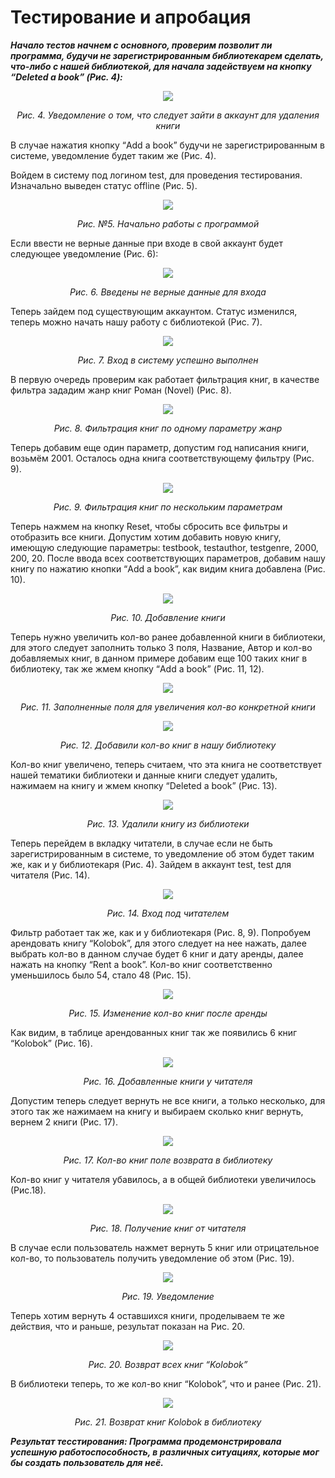 # Тестирование и апробация

***Начало тестов начнем с основного, проверим позволит ли программа, будучи не зарегистрированным библиотекарем сделать, что-либо с нашей библиотекой, для начала задействуем на кнопку “Deleted a book” (Рис. 4):***
<p align="center">
  <img src="https://github.com/bangsv/Portfolio/assets/97832253/0dcd4e8b-2438-4645-86f3-cb2068dfa5c4"/>
</p>
<p align="center"> <I>Рис. 4. Уведомление о том, что следует зайти в аккаунт для удаления книги</I> </p>

В случае нажатия кнопку “Add a book” будучи не зарегистрированным в системе, уведомление будет таким же (Рис. 4).

Войдем в систему под логином test, для проведения тестирования. Изначально выведен статус offline (Рис. 5).


<p align="center">
<img src="https://github.com/bangsv/Portfolio/assets/97832253/0ddf217b-abe1-4837-bacc-295b41e27553"/>
</p>
<p align="center"> <I>Рис. №5. Начально работы с программой</I> </p>

Если ввести не верные данные при входе в свой аккаунт будет следующее уведомление (Рис. 6): 

<p align="center">
<img src="https://github.com/bangsv/Portfolio/assets/97832253/22ef5c3a-f990-4bb6-8268-0dfd28dd3c71"/>
</p>
<p align="center"> <I>Рис. 6. Введены не верные данные для входа</I> </p>

Теперь зайдем под существующим аккаунтом. Статус изменился, теперь можно начать нашу работу с библиотекой (Рис. 7).

<p align="center">
<img src="https://github.com/bangsv/Portfolio/assets/97832253/41f00824-c806-4126-9a4a-546533a10579"/>
</p>
<p align="center"> <I>Рис. 7. Вход в систему успешно выполнен</I> </p>

В первую очередь проверим как работает фильтрация книг, в качестве фильтра зададим жанр книг Роман (Novel) (Рис. 8).
<p align="center">
<img src="https://github.com/bangsv/Portfolio/assets/97832253/78de179d-ea95-4d3d-9c3e-719d389855ee"/>
</p>
<p align="center"> <I>Рис. 8. Фильтрация книг по одному параметру жанр</I> </p>

Теперь добавим еще один параметр, допустим год написания книги, возьмём 2001. Осталось одна книга соответствующему фильтру (Рис. 9).

<p align="center">
<img src="https://github.com/bangsv/Portfolio/assets/97832253/96a4cc57-4e76-41fc-846f-17ffe069757a"/>
</p>
<p align="center"> <I>Рис. 9. Фильтрация книг по нескольким параметрам</I> </p>

Теперь нажмем на кнопку Reset, чтобы сбросить все фильтры и отобразить все книги. Допустим хотим добавить новую книгу, имеющую следующие параметры: testbook, testauthor, testgenre, 2000, 200, 20. После ввода всех соответствующих параметров, добавим нашу книгу по нажатию кнопки “Add a book”, как видим книга добавлена (Рис. 10).

<p align="center">
<img src="https://github.com/bangsv/Portfolio/assets/97832253/7dc93b7a-e423-47d9-a4b1-fa7c0ae66ada"/>
</p>
<p align="center"> <I>Рис. 10. Добавление книги</I> </p>

Теперь нужно увеличить кол-во ранее добавленной книги в библиотеки, для этого следует заполнить только 3 поля, Название, Автор и кол-во добавляемых книг, в данном примере добавим еще 100 таких книг в библиотеку, так же жмем кнопку “Add a book” (Рис. 11, 12).

<p align="center">
<img src="https://github.com/bangsv/Portfolio/assets/97832253/e9cbb8e0-5b3a-4729-bacf-f58e82b3d1b2"/>
</p>
<p align="center"> <I>Рис. 11. Заполненные поля для увеличения кол-во конкретной книги</I> </p>

<p align="center">
<img src="https://github.com/bangsv/Portfolio/assets/97832253/3e8a25e9-b043-4a93-9ed4-0918f0e0c7a7"/>
</p>
<p align="center"> <I>Рис. 12. Добавили кол-во книг в нашу библиотеку </I> </p>

Кол-во книг увеличено, теперь считаем, что эта книга не соответствует нашей тематики библиотеки и данные книги следует удалить, нажимаем на книгу и жмем кнопку “Deleted a book” (Рис. 13).

<p align="center">
<img src="https://github.com/bangsv/Portfolio/assets/97832253/0c9bbdf6-f0de-481a-9a42-4a8486a2e2c0"/>
</p>
<p align="center"> <I>Рис. 13. Удалили книгу из библиотеки</I> </p>

Теперь перейдем в вкладку читатели, в случае если не быть зарегистрированным в системе, то уведомление об этом будет таким же, как и у библиотекаря (Рис. 4). Зайдем в аккаунт test, test для читателя (Рис. 14).

<p align="center">
<img src="https://github.com/bangsv/Portfolio/assets/97832253/1a9bdc3c-0ca3-4751-a4e5-36e406699fba"/>
</p>
<p align="center"> <I>Рис. 14. Вход под читателем</I> </p>

Фильтр работает так же, как и у библиотекаря (Рис. 8, 9). Попробуем арендовать книгу “Kolobok”, для этого следует на нее нажать, далее выбрать кол-во в данном случае будет 6 книг и дату аренды, далее нажать на кнопку “Rent a book”. Кол-во книг соответственно уменьшилось было 54, стало 48 (Рис. 15).

<p align="center">
<img src="https://github.com/bangsv/Portfolio/assets/97832253/6f0fa8fa-dba7-4d0e-a93e-1c68db98a2d7"/>
</p>
<p align="center"> <I>Рис. 15. Изменение кол-во книг после аренды</I> </p>

Как видим, в таблице арендованных книг так же появились 6 книг “Kolobok” (Рис. 16).

<p align="center">
<img src="https://github.com/bangsv/Portfolio/assets/97832253/7e8441c4-c471-447c-ac31-aeacb1cf24fc"/>
</p>
<p align="center"> <I>Рис. 16. Добавленные книги у читателя</I> </p>

Допустим теперь следует вернуть не все книги, а только несколько, для этого так же нажимаем на книгу и выбираем сколько книг вернуть, вернем 2 книги (Рис. 17). 

<p align="center">
<img src="https://github.com/bangsv/Portfolio/assets/97832253/529ac76c-d812-44ac-a3e9-97110f26b5f0"/>
</p>
<p align="center"> <I>Рис. 17. Кол-во книг поле возврата в библиотеку</I> </p>

Кол-во книг у читателя убавилось, а в общей библиотеки увеличилось (Рис.18).

<p align="center">
<img src="https://github.com/bangsv/Portfolio/assets/97832253/ca8e8b3e-1cd7-4b9a-9af7-908bb55d2cab"/>
</p>
<p align="center"> <I>Рис. 18. Получение книг от читателя</I> </p>

В случае если пользователь нажмет вернуть 5 книг или отрицательное кол-во, то пользователь получить уведомление об этом (Рис. 19). 

<p align="center">
<img src="https://github.com/bangsv/Portfolio/assets/97832253/13c9cfdd-9293-4c73-bfa5-c176829daf6e"/>
</p>
<p align="center"> <I>Рис. 19. Уведомление</I> </p>

Теперь хотим вернуть 4 оставшихся книги, проделываем те же действия, что и раньше, результат показан на Рис. 20.
<p align="center">
<img src="https://github.com/bangsv/Portfolio/assets/97832253/8444608d-d5bd-4c2c-b17e-ac39612c3fdc"/>
</p>
<p align="center"> <I>Рис. 20. Возврат всех книг “Kolobok”</I> </p>

В библиотеки теперь, то же кол-во книг “Kolobok”, что и ранее (Рис. 21).
<p align="center">
<img src="https://github.com/bangsv/Portfolio/assets/97832253/ac334ea3-0d06-482f-b7bb-75986f6bd021"/>
</p>
<p align="center"> <I>Рис. 21. Возврат книг Kolobok в библиотеку</I> </p>

***Результат тесстирования: Программа продемонстрировала успешную работоспособность, в различных ситуациях, которые мог бы создать пользователь для неё.***
